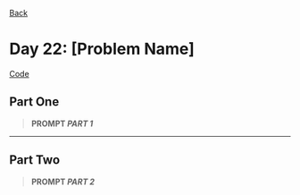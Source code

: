 [Back](../README.md)

# Day 22: [Problem Name]

[Code](./index.js)

## Part One

> **PROMPT _PART 1_**

---

## Part Two

> **PROMPT _PART 2_**
